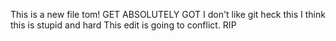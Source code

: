 This is a new file tom!
GET ABSOLUTELY GOT
I don't like git heck this
I think this is stupid and hard
This edit is going to conflict.
RIP
